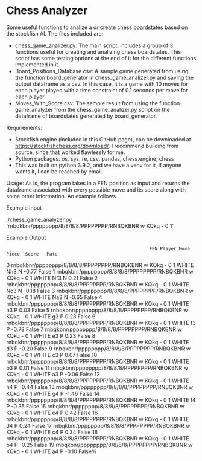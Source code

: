 # Chess Analyzer

Some useful functions to analize a or create chess boardstates based on the stockfish AI. The files included are: 
* chess_game_analizer.py: The main script, includes a group of 3 functions useful for creating and analizing chess boardstates. This script has some testing oprions at the end of it for the different functions implemented in it. 
* Board_Positions_Database.csv: A sample game generated from using the function board_generator in chess_game_analizer.py and saving the output dataframe as a csv. In this case, it is a game with 10 moves for each player played with a time constraint of 0.1 seconds per move for each player. 
* Moves_With_Score.csv: The sample result from using the function game_analyzer from the chess_game_analizer.py script on the dataframe of boardstates generated by board_generator. 

Requirements: 
* Stockfish engine (included in this GitHub page), can be downloaded at https://stockfishchess.org/download/. I recommend building from source, since that worked flawlessly for me. 
* Python packages: os, sys, re, csv, pandas, chess.engine, chess
* This was built on python 3.9.2, and we have a venv for it, if anyone wants it, I can be reached by email. 

Usage: As is, the program takes in a FEN position as input and returns the dataframe associated with every possible move and its score along with some other information. An example follows. 

Example Input 

./chess_game_analyzer.py 'rnbqkbnr/pppppppp/8/8/8/8/PPPPPPPP/RNBQKBNR w KQkq - 0 1'

Example Output

                                                         FEN Player Move Piece  Score   Mate
0   rnbqkbnr/pppppppp/8/8/8/8/PPPPPPPP/RNBQKBNR w KQkq - 0 1  WHITE  Nh3     N  -0.77  False
1   rnbqkbnr/pppppppp/8/8/8/8/PPPPPPPP/RNBQKBNR w KQkq - 0 1  WHITE  Nf3     N   0.21  False
2   rnbqkbnr/pppppppp/8/8/8/8/PPPPPPPP/RNBQKBNR w KQkq - 0 1  WHITE  Nc3     N  -0.18  False
3   rnbqkbnr/pppppppp/8/8/8/8/PPPPPPPP/RNBQKBNR w KQkq - 0 1  WHITE  Na3     N  -0.65  False
4   rnbqkbnr/pppppppp/8/8/8/8/PPPPPPPP/RNBQKBNR w KQkq - 0 1  WHITE   h3     P   0.03  False
5   rnbqkbnr/pppppppp/8/8/8/8/PPPPPPPP/RNBQKBNR w KQkq - 0 1  WHITE   g3     P   0.23  False
6   rnbqkbnr/pppppppp/8/8/8/8/PPPPPPPP/RNBQKBNR w KQkq - 0 1  WHITE   f3     P  -0.78  False
7   rnbqkbnr/pppppppp/8/8/8/8/PPPPPPPP/RNBQKBNR w KQkq - 0 1  WHITE   e3     P   0.23  False
8   rnbqkbnr/pppppppp/8/8/8/8/PPPPPPPP/RNBQKBNR w KQkq - 0 1  WHITE   d3     P  -0.20  False
9   rnbqkbnr/pppppppp/8/8/8/8/PPPPPPPP/RNBQKBNR w KQkq - 0 1  WHITE   c3     P   0.07  False
10  rnbqkbnr/pppppppp/8/8/8/8/PPPPPPPP/RNBQKBNR w KQkq - 0 1  WHITE   b3     P   0.01  False
11  rnbqkbnr/pppppppp/8/8/8/8/PPPPPPPP/RNBQKBNR w KQkq - 0 1  WHITE   a3     P  -0.06  False
12  rnbqkbnr/pppppppp/8/8/8/8/PPPPPPPP/RNBQKBNR w KQkq - 0 1  WHITE   h4     P  -0.44  False
13  rnbqkbnr/pppppppp/8/8/8/8/PPPPPPPP/RNBQKBNR w KQkq - 0 1  WHITE   g4     P  -1.46  False
14  rnbqkbnr/pppppppp/8/8/8/8/PPPPPPPP/RNBQKBNR w KQkq - 0 1  WHITE   f4     P  -0.35  False
15  rnbqkbnr/pppppppp/8/8/8/8/PPPPPPPP/RNBQKBNR w KQkq - 0 1  WHITE   e4     P   0.42  False
16  rnbqkbnr/pppppppp/8/8/8/8/PPPPPPPP/RNBQKBNR w KQkq - 0 1  WHITE   d4     P   0.24  False
17  rnbqkbnr/pppppppp/8/8/8/8/PPPPPPPP/RNBQKBNR w KQkq - 0 1  WHITE   c4     P   0.34  False
18  rnbqkbnr/pppppppp/8/8/8/8/PPPPPPPP/RNBQKBNR w KQkq - 0 1  WHITE   b4     P  -0.25  False
19  rnbqkbnr/pppppppp/8/8/8/8/PPPPPPPP/RNBQKBNR w KQkq - 0 1  WHITE   a4     P  -0.10  False%
